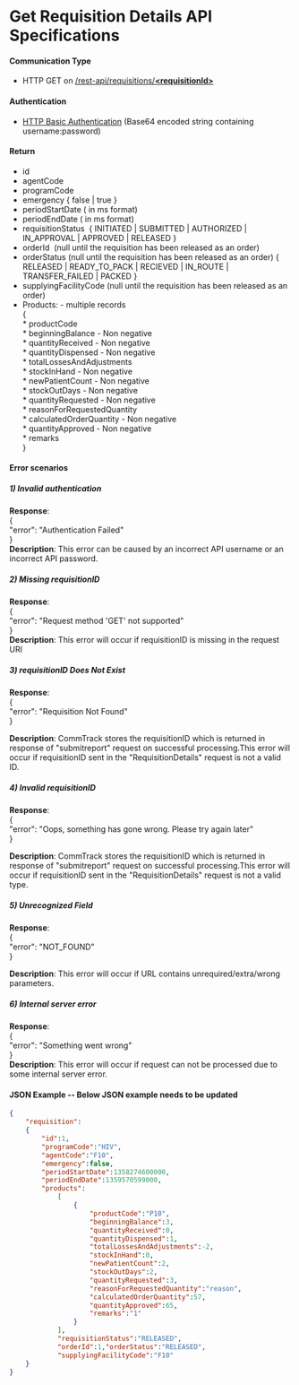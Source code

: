 # Get Requisition Details API Specifications

#### Communication Type

- HTTP GET on [/rest-api/requisitions/**\<requisitionId\>**](#)


#### Authentication
- [HTTP Basic Authentication](http://www.httpwatch.com/httpgallery/authentication/) (Base64 encoded string containing username:password)


#### Return

- id   
- agentCode
- programCode
- emergency { false | true }
- periodStartDate ( in ms format)   
- periodEndDate ( in ms format)  
- requisitionStatus  { INITIATED | SUBMITTED | AUTHORIZED | IN_APPROVAL | APPROVED | RELEASED }
- orderId  (null until the requisition has been released as an order)
- orderStatus (null until the requisition has been released as an order) { RELEASED | READY_TO_PACK | RECIEVED | IN_ROUTE | TRANSFER_FAILED | PACKED }
- supplyingFacilityCode (null until the requisition has been released as an order)   
- Products:  - multiple  records  
    {  
        * productCode   
        * beginningBalance - Non negative  
        * quantityReceived -  Non negative          
        * quantityDispensed - Non negative    
        * totalLossesAndAdjustments  
        * stockInHand - Non negative  
        * newPatientCount - Non negative  
        * stockOutDays - Non negative  
        * quantityRequested - Non negative  
        * reasonForRequestedQuantity  
        * calculatedOrderQuantity - Non negative   
        * quantityApproved - Non negative    
        * remarks   
    }  

#### Error scenarios

##### 1) *Invalid authentication*  
**Response**:    
{  
   "error": "Authentication Failed"  
}   
**Description**: This error can be caused by an incorrect API username or an incorrect API password.

##### 2) *Missing requisitionID*
**Response**:  
{    
   "error": "Request method 'GET' not supported"    
}    
**Description**: This error will occur if requisitionID is missing in the request URl

##### 3) *requisitionID Does Not Exist*
**Response**:  
{        
   "error": "Requisition Not Found"      
}  
  
**Description**: CommTrack stores the requisitionID which is returned in response of "submitreport" request on successful processing.This error will occur if requisitionID sent in the "RequisitionDetails" request is not a valid ID. 

##### 4) *Invalid requisitionID*
**Response**:  
{        
   "error": "Oops, something has gone wrong. Please try again later"      
}  
  
**Description**: CommTrack stores the requisitionID which is returned in response of "submitreport" request on successful processing.This error will occur if requisitionID sent in the "RequisitionDetails" request is not a valid type. 

##### 5) *Unrecognized Field*
**Response**:  
{        
   "error": "NOT_FOUND"      
}  
  
**Description**: This error will occur if URL contains unrequired/extra/wrong parameters.    


##### 6) *Internal server error*
**Response**:  
{        
   "error": "Something went wrong"      
}  
**Description**: This error will occur if request can not be processed due to some internal server error.


#### JSON Example -- Below JSON example needs to be updated
``` json
{
    "requisition":
    {
        "id":1,
        "programCode":"HIV",
        "agentCode":"F10",
        "emergency":false,
        "periodStartDate":1358274600000,
        "periodEndDate":1359570599000,
        "products":
            [
                {
                    "productCode":"P10",
                    "beginningBalance":3,
                    "quantityReceived":0,
                    "quantityDispensed":1,
                    "totalLossesAndAdjustments":-2,
                    "stockInHand":0,
                    "newPatientCount":2,
                    "stockOutDays":2,
                    "quantityRequested":3,
                    "reasonForRequestedQuantity":"reason",
                    "calculatedOrderQuantity":57,
                    "quantityApproved":65,
                    "remarks":"1"
                }
            ],
            "requisitionStatus":"RELEASED",
            "orderId":1,"orderStatus":"RELEASED",
            "supplyingFacilityCode":"F10"
    }
}
```   
